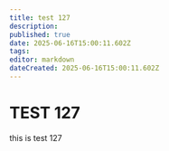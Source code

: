 ```yaml
---
title: test 127
description: 
published: true
date: 2025-06-16T15:00:11.602Z
tags: 
editor: markdown
dateCreated: 2025-06-16T15:00:11.602Z
---
```


# TEST 127
this is test 127
